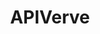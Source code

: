 ---
codehost: https://github.com/https://github.com/apiverve
facebook: https://facebook.com/apiverve
instagram: https://instagram.com/apiverve
linkedin: https://linkedin.com/company/apiverve
logohandle: apiverve
sort: apiverve
title: APIVerve
twitter: https://x.com/apivervehq
website: https://apiverve.com/
youtube: https://youtube.com/@apiverve
---